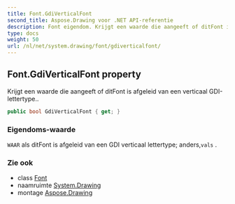 ```yaml
---
title: Font.GdiVerticalFont
second_title: Aspose.Drawing voor .NET API-referentie
description: Font eigendom. Krijgt een waarde die aangeeft of ditFont is afgeleid van een verticaal GDIlettertype..
type: docs
weight: 50
url: /nl/net/system.drawing/font/gdiverticalfont/
---
```

## Font.GdiVerticalFont property

Krijgt een waarde die aangeeft of ditFont is afgeleid van een verticaal GDI-lettertype..

```csharp
public bool GdiVerticalFont { get; }
```

### Eigendoms-waarde

`WAAR` als ditFont is afgeleid van een GDI verticaal lettertype; anders,`vals` .

### Zie ook

* class [Font](../)
* naamruimte [System.Drawing](../../font/)
* montage [Aspose.Drawing](../../../)


